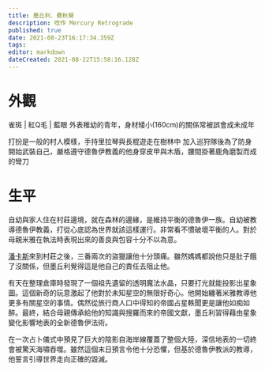 ```yaml
---
title: 墨丘利．纍秋葵
description: 唸作 Mercury Retrograde
published: true
date: 2021-08-23T16:17:34.359Z
tags: 
editor: markdown
dateCreated: 2021-08-22T15:58:16.128Z
---
```


# 外觀

雀斑 | 紅Q毛 | 藍眼
外表稚幼的青年，身材矮小(160cm)的關係常被誤會成未成年

打扮是一般的村人模樣，手持里拉琴與長棍遊走在樹林中
加入巡狩隊後為了防身開始武裝自己，嚴格遵守德魯伊教義的他身穿皮甲與木盾，腰間掛著鹿角磨製而成的彎刀

# 生平

自幼與家人住在村莊邊境，就在森林的邊緣，是維持平衡的德魯伊一族。自幼被教導德魯伊教義，打從心底認為世界就該這樣運行。非常看不慣破壞平衡的人。對於母親米雅在執法時表現出來的善良與包容十分不以為意。

[潘卡斯](/角色/潘卡斯)來到村莊之後，三番兩次的盜獵讓他十分頭痛。雖然媽媽都說他只是肚子餓了沒關係，但墨丘利覺得這是他自己的責任去阻止他。

有天在整理倉庫時發現了一個祖先遺留的透明魔法水晶，只要打光就能投影出星象圖。這個新奇的玩意激起了他對於未知星空的無限好奇心。他開始纏著米雅教導他更多有關星空的事情。偶然從旅行商人口中得知的帝國占星軼聞更是讓他如痴如醉。最終，結合母親傳承給他的知識與搜羅而來的帝國文獻，墨丘利習得藉由星象變化影響地表的全新德魯伊法術。

在一次占卜儀式中預見了巨大的陰影自海岸線覆蓋了整個大陸，深信地表的一切終會被驚天海嘯吞噬。雖然這個末日預言令他十分恐懼，但基於德魯伊教派的教導，他誓言引導世界走向正確的毀滅。
